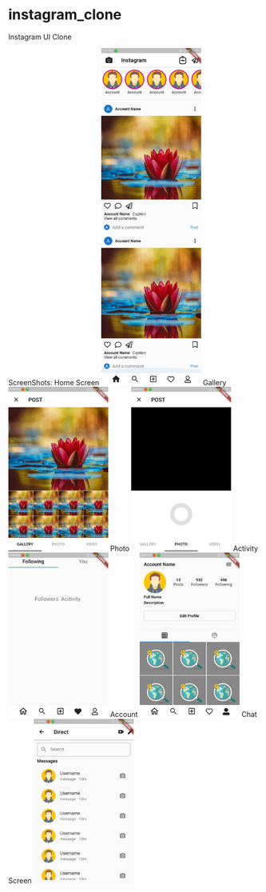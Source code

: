 # instagram_clone
Instagram UI Clone

ScreenShots:
Home Screen
<img src="https://github.com/jagrut-18/instagram_clone/blob/master/screenshots/Screenshot_1.png" width="200">
Gallery
<img src="https://github.com/jagrut-18/instagram_clone/blob/master/screenshots/Screenshot_2.png" width="200">
Photo
<img src="https://github.com/jagrut-18/instagram_clone/blob/master/screenshots/Screenshot_3.png" width="200">
Activity
<img src="https://github.com/jagrut-18/instagram_clone/blob/master/screenshots/Screenshot_4.png" width="200">
Account
<img src="https://github.com/jagrut-18/instagram_clone/blob/master/screenshots/Screenshot_5.png" width="200">
Chat Screen
<img src="https://github.com/jagrut-18/instagram_clone/blob/master/screenshots/Screenshot_6.png" width="200">
